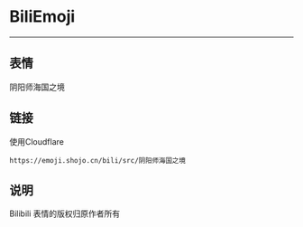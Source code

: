 # BiliEmoji
---
## 表情
阴阳师海国之境
## 链接
使用Cloudflare
```
https://emoji.shojo.cn/bili/src/阴阳师海国之境
```
## 说明
Bilibili 表情的版权归原作者所有
